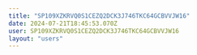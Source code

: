 ```yaml
---
title: "SP109XZKRVQ0S1CEZQ2DCK3J746TKC64GCBVVJW16"
date: 2024-07-21T18:45:53.070Z
user: SP109XZKRVQ0S1CEZQ2DCK3J746TKC64GCBVVJW16
layout: "users"
---
```

    
